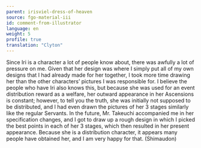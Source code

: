 ```yaml
---
parent: irisviel-dress-of-heaven
source: fgo-material-iii
id: comment-from-illustrator
language: en
weight: 5
profile: true
translation: "Clyton"
---
```


Since Iri is a character a lot of people know about, there was awfully a lot of pressure on me. Given that her design was where I simply put all of my own designs that I had already made for her together, I took more time drawing her than the other characters’ pictures I was responsible for. I believe the people who have Iri also knows this, but because she was used for an event distribution reward as a welfare, her outward appearance in her Ascensions is constant; however, to tell you the truth, she was initially not supposed to be distributed, and I had even drawn the pictures of her 3 stages similarly like the regular Servants. In the future, Mr. Takeuchi accompanied me in her specification changes, and I got to draw up a rough design in which I picked the best points in each of her 3 stages, which then resulted in her present appearance. Because she is a distribution character, it appears many people have obtained her, and I am very happy for that. (Shimaudon)
